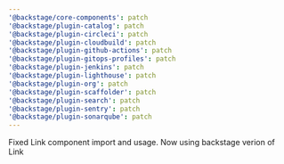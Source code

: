 ```yaml
---
'@backstage/core-components': patch
'@backstage/plugin-catalog': patch
'@backstage/plugin-circleci': patch
'@backstage/plugin-cloudbuild': patch
'@backstage/plugin-github-actions': patch
'@backstage/plugin-gitops-profiles': patch
'@backstage/plugin-jenkins': patch
'@backstage/plugin-lighthouse': patch
'@backstage/plugin-org': patch
'@backstage/plugin-scaffolder': patch
'@backstage/plugin-search': patch
'@backstage/plugin-sentry': patch
'@backstage/plugin-sonarqube': patch
---
```


Fixed Link component import and usage. Now using backstage verion of Link
